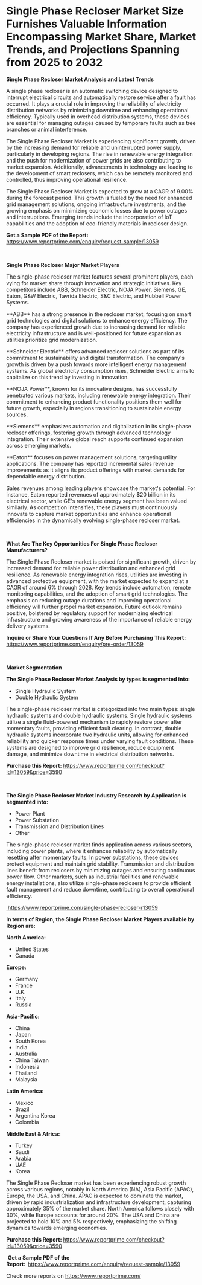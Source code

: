 <p><h1>Single Phase Recloser Market Size Furnishes Valuable Information Encompassing Market Share, Market Trends, and Projections Spanning from 2025 to 2032</h1></p><p><strong>Single Phase Recloser Market Analysis and Latest Trends</strong></p>
<p><p>A single phase recloser is an automatic switching device designed to interrupt electrical circuits and automatically restore service after a fault has occurred. It plays a crucial role in improving the reliability of electricity distribution networks by minimizing downtime and enhancing operational efficiency. Typically used in overhead distribution systems, these devices are essential for managing outages caused by temporary faults such as tree branches or animal interference.</p><p>The Single Phase Recloser Market is experiencing significant growth, driven by the increasing demand for reliable and uninterrupted power supply, particularly in developing regions. The rise in renewable energy integration and the push for modernization of power grids are also contributing to market expansion. Additionally, advancements in technology are leading to the development of smart reclosers, which can be remotely monitored and controlled, thus improving operational resilience.</p><p>The Single Phase Recloser Market is expected to grow at a CAGR of 9.00% during the forecast period. This growth is fueled by the need for enhanced grid management solutions, ongoing infrastructure investments, and the growing emphasis on minimizing economic losses due to power outages and interruptions. Emerging trends include the incorporation of IoT capabilities and the adoption of eco-friendly materials in recloser design.</p></p>
<p><strong>Get a Sample PDF of the Report:&nbsp;</strong> <a href="https://www.reportprime.com/enquiry/request-sample/13059?utm_campaign=2665&utm_medium=2&utm_source=Github&utm_content=ia&utm_term=19032025&utm_id=single-phase-recloser">https://www.reportprime.com/enquiry/request-sample/13059</a></p>
<p>&nbsp;</p>
<p><strong>Single Phase Recloser Major Market Players</strong></p>
<p><p>The single-phase recloser market features several prominent players, each vying for market share through innovation and strategic initiatives. Key competitors include ABB, Schneider Electric, NOJA Power, Siemens, GE, Eaton, G&W Electric, Tavrida Electric, S&C Electric, and Hubbell Power Systems.</p><p>**ABB** has a strong presence in the recloser market, focusing on smart grid technologies and digital solutions to enhance energy efficiency. The company has experienced growth due to increasing demand for reliable electricity infrastructure and is well-positioned for future expansion as utilities prioritize grid modernization.</p><p>**Schneider Electric** offers advanced recloser solutions as part of its commitment to sustainability and digital transformation. The company's growth is driven by a push towards more intelligent energy management systems. As global electricity consumption rises, Schneider Electric aims to capitalize on this trend by investing in innovation.</p><p>**NOJA Power**, known for its innovative designs, has successfully penetrated various markets, including renewable energy integration. Their commitment to enhancing product functionality positions them well for future growth, especially in regions transitioning to sustainable energy sources.</p><p>**Siemens** emphasizes automation and digitalization in its single-phase recloser offerings, fostering growth through advanced technology integration. Their extensive global reach supports continued expansion across emerging markets.</p><p>**Eaton** focuses on power management solutions, targeting utility applications. The company has reported incremental sales revenue improvements as it aligns its product offerings with market demands for dependable energy distribution.</p><p>Sales revenues among leading players showcase the market's potential. For instance, Eaton reported revenues of approximately $20 billion in its electrical sector, while GE's renewable energy segment has been valued similarly. As competition intensifies, these players must continuously innovate to capture market opportunities and enhance operational efficiencies in the dynamically evolving single-phase recloser market.</p></p>
<p>&nbsp;</p>
<p><strong>What Are The Key Opportunities For Single Phase Recloser Manufacturers?</strong></p>
<p><p>The Single Phase Recloser market is poised for significant growth, driven by increased demand for reliable power distribution and enhanced grid resilience. As renewable energy integration rises, utilities are investing in advanced protective equipment, with the market expected to expand at a CAGR of around 6% through 2028. Key trends include automation, remote monitoring capabilities, and the adoption of smart grid technologies. The emphasis on reducing outage durations and improving operational efficiency will further propel market expansion. Future outlook remains positive, bolstered by regulatory support for modernizing electrical infrastructure and growing awareness of the importance of reliable energy delivery systems.</p></p>
<p><strong>Inquire or Share Your Questions If Any Before Purchasing This Report:</strong> <a href="https://www.reportprime.com/enquiry/pre-order/13059?utm_campaign=2665&utm_medium=2&utm_source=Github&utm_content=ia&utm_term=19032025&utm_id=single-phase-recloser">https://www.reportprime.com/enquiry/pre-order/13059</a></p>
<p>&nbsp;</p>
<p><strong>Market Segmentation</strong></p>
<p><strong>The Single Phase Recloser Market Analysis by types is segmented into:</strong></p>
<p><ul><li>Single Hydraulic System</li><li>Double Hydraulic System</li></ul></p>
<p><p>The single-phase recloser market is categorized into two main types: single hydraulic systems and double hydraulic systems. Single hydraulic systems utilize a single fluid-powered mechanism to rapidly restore power after momentary faults, providing efficient fault clearing. In contrast, double hydraulic systems incorporate two hydraulic units, allowing for enhanced reliability and quicker response times under varying fault conditions. These systems are designed to improve grid resilience, reduce equipment damage, and minimize downtime in electrical distribution networks.</p></p>
<p><strong>Purchase this Report:&nbsp;</strong><a href="https://www.reportprime.com/checkout?id=13059&price=3590&utm_campaign=2665&utm_medium=2&utm_source=Github&utm_content=ia&utm_term=19032025&utm_id=single-phase-recloser">https://www.reportprime.com/checkout?id=13059&price=3590</a></p>
<p>&nbsp;</p>
<p><strong>The Single Phase Recloser Market Industry Research by Application is segmented into:</strong></p>
<p><ul><li>Power Plant</li><li>Power Substation</li><li>Transmission and Distribution Lines</li><li>Other</li></ul></p>
<p><p>The single-phase recloser market finds application across various sectors, including power plants, where it enhances reliability by automatically resetting after momentary faults. In power substations, these devices protect equipment and maintain grid stability. Transmission and distribution lines benefit from reclosers by minimizing outages and ensuring continuous power flow. Other markets, such as industrial facilities and renewable energy installations, also utilize single-phase reclosers to provide efficient fault management and reduce downtime, contributing to overall operational efficiency.</p></p>
<p><a href="https://www.reportprime.com/single-phase-recloser-r13059?utm_campaign=2665&utm_medium=2&utm_source=Github&utm_content=ia&utm_term=19032025&utm_id=single-phase-recloser">&nbsp;https://www.reportprime.com/single-phase-recloser-r13059</a></p>
<p><strong>In terms of Region, the Single Phase Recloser Market Players available by Region are:</strong></p>
<p>
    <p> <strong> North America: </strong>
        <ul>
            <li>United States</li>
            <li>Canada</li>
        </ul>
        </p> 
    <p> <strong> Europe: </strong>
        <ul>
            <li>Germany</li>
            <li>France</li>
            <li>U.K.</li>
            <li>Italy</li>
            <li>Russia</li>
        </ul>
        </p> 
    <p> <strong> Asia-Pacific: </strong>
        <ul>
            <li>China</li>
            <li>Japan</li>
            <li>South Korea</li>
            <li>India</li>
            <li>Australia</li>
            <li>China Taiwan</li>
            <li>Indonesia</li>
            <li>Thailand</li>
            <li>Malaysia</li>
        </ul>
        </p> 
    <p> <strong> Latin America: </strong>
        <ul>
            <li>Mexico</li>
            <li>Brazil</li>
            <li>Argentina Korea</li>
            <li>Colombia</li>
        </ul>
        </p> 
    <p> <strong> Middle East & Africa: </strong>
        <ul>
            <li>Turkey</li>
            <li>Saudi</li>
            <li>Arabia</li>
            <li>UAE</li>
            <li>Korea</li>
        </ul>
    </p>
    </p>
<p><p>The Single Phase Recloser market has been experiencing robust growth across various regions, notably in North America (NA), Asia Pacific (APAC), Europe, the USA, and China. APAC is expected to dominate the market, driven by rapid industrialization and infrastructure development, capturing approximately 35% of the market share. North America follows closely with 30%, while Europe accounts for around 20%. The USA and China are projected to hold 10% and 5% respectively, emphasizing the shifting dynamics towards emerging economies.</p></p>
<p><strong>Purchase this Report: </strong><a href="https://www.reportprime.com/checkout?id=13059&price=3590&utm_campaign=2665&utm_medium=2&utm_source=Github&utm_content=ia&utm_term=19032025&utm_id=single-phase-recloser">https://www.reportprime.com/checkout?id=13059&price=3590</a></p>
<p>&nbsp;<strong>Get a Sample PDF of the Report:&nbsp;&nbsp;</strong><a href="https://www.reportprime.com/enquiry/request-sample/13059?utm_campaign=2665&utm_medium=2&utm_source=Github&utm_content=ia&utm_term=19032025&utm_id=single-phase-recloser">https://www.reportprime.com/enquiry/request-sample/13059</a></p>
<p><strong></strong></p>
<p>Check more reports on <a href="https://www.reportprime.com/?utm_campaign=2665&utm_medium=2&utm_source=Github&utm_content=ia&utm_term=19032025&utm_id=single-phase-recloser">https://www.reportprime.com/</a></p>